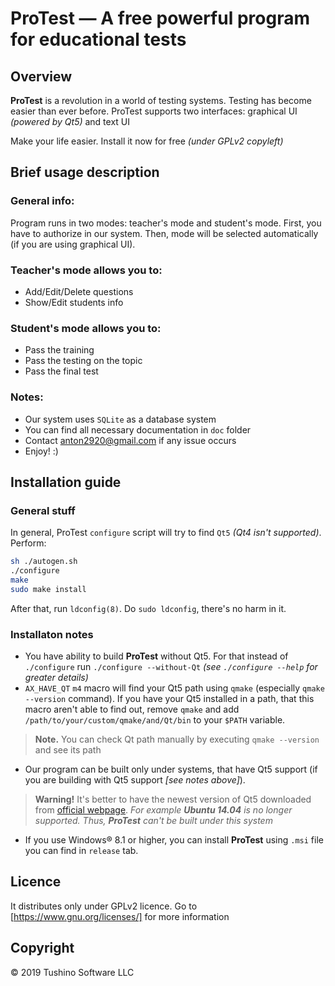 # ProTest — A free powerful program for educational tests
## Overview
**ProTest** is a revolution in a world of testing systems. Testing has become easier than ever before.
ProTest supports two interfaces: graphical UI _(powered by Qt5)_ and text UI

Make your life easier. Install it now for free _(under GPLv2 copyleft)_

## Brief usage description
### General info:
Program runs in two modes: teacher's mode and student's mode. First, you have to authorize in our system. Then, mode will be selected automatically (if you are using graphical UI).

### Teacher's mode allows you to:
* Add/Edit/Delete questions
* Show/Edit students info
  
### Student's mode allows you to:
* Pass the training
* Pass the testing on the topic
* Pass the final test
    
### Notes:
* Our system uses `SQLite` as a database system
* You can find all necessary documentation in `doc` folder
* Contact anton2920@gmail.com if any issue occurs
* Enjoy! :)

## Installation guide
### General stuff
In general, ProTest `configure` script will try to find `Qt5` _(Qt4 isn't supported)_.
Perform: 
```bash
sh ./autogen.sh
./configure
make
sudo make install
```
After that, run `ldconfig(8)`.  Do `sudo ldconfig`, there's no harm in it.

### Installaton notes
* You have ability to build **ProTest** without Qt5. For that instead of `./configure` run `./configure --without-Qt` _(see `./configure --help` for greater details)_
* `AX_HAVE_QT` `m4` macro will find your Qt5 path using `qmake` (especially `qmake --version` command). If you have your Qt5 installed in a path, that this macro aren't able to find out, remove `qmake` and add `/path/to/your/custom/qmake/and/Qt/bin` to your `$PATH` variable.
> **Note.** You can check Qt path manually by executing `qmake --version` and see its path
* Our program can be built only under systems, that have Qt5 support (if you are building with Qt5 support _[see notes above]_).
> **Warning!** It's better to have the newest version of Qt5 downloaded from [official webpage](https://www.qt.io/download "Qt5 download page"). _For example **Ubuntu 14.04** is no longer supported. Thus, **ProTest** can't be built under this system_
* If you use Windows® 8.1 or higher, you can install **ProTest** using `.msi` file you can find in `release` tab.

## Licence
It distributes only under GPLv2 licence. Go to [https://www.gnu.org/licenses/] for more information

## Copyright 
© 2019 Tushino Software LLC

